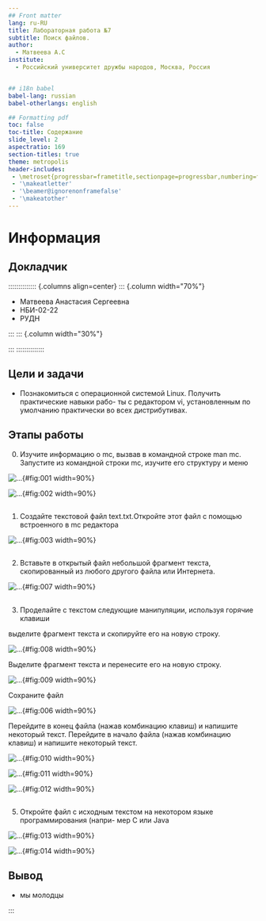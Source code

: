 ```yaml
---
## Front matter
lang: ru-RU
title: Лабораторная работа №7
subtitle: Поиск файлов.
author:
  - Матвеева А.С
institute:
  - Российский университет дружбы народов, Москва, Россия


## i18n babel
babel-lang: russian
babel-otherlangs: english

## Formatting pdf
toc: false
toc-title: Содержание
slide_level: 2
aspectratio: 169
section-titles: true
theme: metropolis
header-includes:
 - \metroset{progressbar=frametitle,sectionpage=progressbar,numbering=fraction}
 - '\makeatletter'
 - '\beamer@ignorenonframefalse'
 - '\makeatother'
---
```


# Информация

## Докладчик

:::::::::::::: {.columns align=center}
::: {.column width="70%"}

  * Матвеева Анастасия Сергеевна 
  * НБИ-02-22
  * РУДН 


:::
::: {.column width="30%"}



:::
::::::::::::::


## Цели и задачи

- Познакомиться с операционной системой Linux. Получить практические навыки рабо- ты с редактором vi, установленным по умолчанию практически во всех дистрибутивах.


## Этапы работы

0. Изучите информацию о mc, вызвав в командной строке man mc. Запустите из командной строки mc, изучите его структуру и меню

![...](image/1.png){#fig:001 width=90%}

![...](image/2.png){#fig:002 width=90%}

##
1. Создайте текстовой файл text.txt.Откройте этот файл с помощью встроенного в mc редактора

![...](image/3.png){#fig:003 width=90%}

##
2. Вставьте в открытый файл небольшой фрагмент текста, скопированный из любого другого файла или Интернета.
 
![...](image/7.png){#fig:007 width=90%}
 
## 
 
3. Проделайте с текстом следующие манипуляции, используя горячие клавиши
 
 выделите фрагмент текста и скопируйте его на новую строку.
 
![...](image/8.png){#fig:008 width=90%}

Выделите фрагмент текста и перенесите его на новую строку.

![...](image/9.png){#fig:009 width=90%}

Сохраните файл

  ![...](image/6.png){#fig:006 width=90%}
  
  Перейдите в конец файла (нажав комбинацию клавиш) и напишите некоторый
текст.
  Перейдите в начало файла (нажав комбинацию клавиш) и напишите некоторый
текст.
 
![...](image/10.png){#fig:010 width=90%}
 
 ![...](image/11.png){#fig:011 width=90%}
 


 ![...](image/12.png){#fig:012 width=90%}
 
## 
 
 5. Откройте файл с исходным текстом на некотором языке программирования (напри-
мер C или Java
 
 ![...](image/13.png){#fig:013 width=90%} 
 
  ![...](image/14.png){#fig:014 width=90%}
  

## Вывод 

- мы молодцы 

:::


